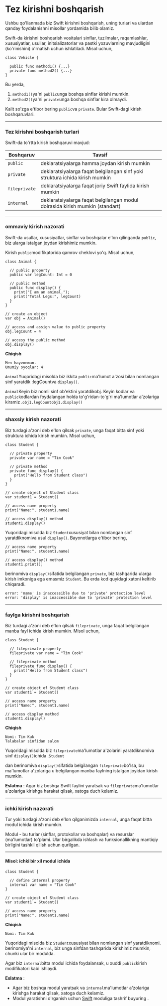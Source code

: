 # Tez kirishni boshqarish

Ushbu qo'llanmada biz Swift kirishni boshqarish, uning turlari va ulardan qanday foydalanishni misollar yordamida bilib olamiz.

Swift-da kirishni boshqarish vositalari sinflar, tuzilmalar, raqamlashlar, xususiyatlar, usullar, initsializatorlar va pastki yozuvlarning mavjudligini (ko'rinishini) o'rnatish uchun ishlatiladi. Misol uchun,

```
class Vehicle {

  public func method1() {...}
  private func method2() {...}
}
```

Bu yerda,

1. `method1()`ya'ni `public`unga boshqa sinflar kirishi mumkin.
2. `method2()`ya'ni `private`unga boshqa sinflar kira olmaydi.

Kalit so'zga e'tibor bering `public`va `private`. Bular Swift-dagi kirish boshqaruvlari.

***

### Tez kirishni boshqarish turlari <a href="#types" id="types"></a>

Swift-da to'rtta kirish boshqaruvi mavjud:

| Boshqaruv     | Tavsif                                                                       |
| ------------- | ---------------------------------------------------------------------------- |
| `public`      | deklaratsiyalarga hamma joydan kirish mumkin                                 |
| `private`     | deklaratsiyalarga faqat belgilangan sinf yoki struktura ichida kirish mumkin |
| `fileprivate` | deklaratsiyalarga faqat joriy Swift faylida kirish mumkin                    |
| `internal`    | deklaratsiyalarga faqat belgilangan modul doirasida kirish mumkin (standart) |

***

### ommaviy kirish nazorati <a href="#public" id="public"></a>

Swift-da usullar, xususiyatlar, sinflar va boshqalar e'lon qilinganda `public`, biz ularga istalgan joydan kirishimiz mumkin.

Kirish `public`modifikatorida qamrov cheklovi yo'q. Misol uchun,

```
class Animal {

  // public property
  public var legCount: Int = 0

  // public method
  public func display() {
    print("I am an animal.");
    print("Total Legs:", legCount)
  }
}

// create an object
var obj = Animal()

// access and assign value to public property
obj.legCount = 4

// access the public method
obj.display()
```

**Chiqish**

```
Men hayvonman.
Umumiy oyoqlar: 4
```

`Animal`Yuqoridagi misolda biz ikkita `public`ma'lumot a'zosi bilan nomlangan sinf yaratdik :legCountva `display()`.

`Animal`Keyin biz nomli sinf ob'ektini yaratdikobj. Keyin kodlar va `public`kodlardan foydalangan holda to'g'ridan-to'g'ri ma'lumotlar a'zolariga kiramiz .`obj1.legCountobj1.display()`

***

### shaxsiy kirish nazorati <a href="#private" id="private"></a>

Biz turdagi a'zoni deb e'lon qilsak `private`, unga faqat bitta sinf yoki struktura ichida kirish mumkin. Misol uchun,

```
class Student {

  // private property
  private var name = "Tim Cook"

  // private method    
  private func display() {
    print("Hello from Student class")
  }
}

// create object of Student class
var student1 = Student()
    
// access name property
print("Name:", student1.name)

// access display() method 
student1.display()
```

Yuqoridagi misolda biz `Student`xususiyat bilan nomlangan sinf yaratdiknomiva usul `display()`. Bayonotlarga e'tibor bering,

```
// access name property
print("Name:", student1.name)

// access display() method
student1.print();
```

berinomiva `display()`sifatida belgilangan `private`, biz tashqarida ularga kirish imkoniga ega emasmiz `Student`. Bu erda kod quyidagi xatoni keltirib chiqaradi.

```
error: 'name' is inaccessible due to 'private' protection level
error: 'display' is inaccessible due to 'private' protection level
```

***

### faylga kirishni boshqarish <a href="#file-private" id="file-private"></a>

Biz turdagi a'zoni deb e'lon qilsak `fileprivate`, unga faqat belgilangan manba fayl ichida kirish mumkin. Misol uchun,

```
class Student {

  // fileprivate property
  fileprivate var name = "Tim Cook"

  // fileprivate method    
  fileprivate func display() {
    print("Hello from Student class")
  }
}

// create object of Student class
var student1 = Student()
    
// access name property
print("Name:", student1.name)

// access display method 
student1.display()
```

**Chiqish**

```
Nomi: Tim Kuk
Talabalar sinfidan salom
```

Yuqoridagi misolda biz `fileprivate`ma'lumotlar a'zolarini yaratdiknomiva sinf `display()`ichida .`Student`

dan berinomiva `display()`sifatida belgilangan `fileprivate`bo'lsa, bu ma'lumotlar a'zolariga u belgilangan manba faylning istalgan joyidan kirish mumkin.

**Eslatma** : Agar biz boshqa Swift faylini yaratsak va `fileprivate`ma'lumotlar a'zolariga kirishga harakat qilsak, xatoga duch kelamiz.

***

### ichki kirish nazorati <a href="#internal" id="internal"></a>

Tur yoki turdagi a'zoni deb e'lon qilganimizda `internal`, unga faqat bitta modul ichida kirish mumkin.

Modul - bu turlar (sinflar, protokollar va boshqalar) va resurslar (ma'lumotlar) to'plami. Ular birgalikda ishlash va funksionallikning mantiqiy birligini tashkil qilish uchun qurilgan.

***

#### Misol: ichki bir xil modul ichida

```
class Student {

  // define internal property
  internal var name = "Tim Cook"
}

// create object of Student class
var student1 = Student()
  
// access name property
print("Name:", student1.name)
```

**Chiqish**

```
Nomi: Tim Kuk
```

Yuqoridagi misolda biz `Student`xususiyat bilan nomlangan sinf yaratdiknomi. berinomiya'ni `internal`, biz unga sinfdan tashqarida kirishimiz mumkin, chunki ular bir modulda.

Agar biz `internal`bitta modul ichida foydalansak, u xuddi `public`kirish modifikatori kabi ishlaydi.

**Eslatma** :

* Agar biz boshqa modul yaratsak va `internal`ma'lumotlar a'zolariga kirishga harakat qilsak, xatoga duch kelamiz.
* Modul yaratishni o'rganish uchun [Swift](https://www.raywenderlich.com/17753301-creating-a-framework-for-ios) moduliga tashrif buyuring .
